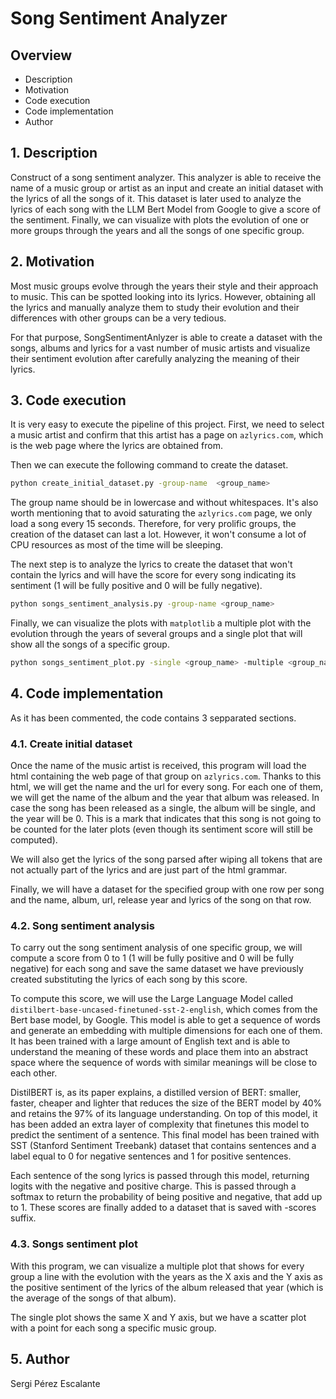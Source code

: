 # Song Sentiment Analyzer


## Overview


* Description
* Motivation
* Code execution
* Code implementation
* Author

## 1. Description

Construct of a song sentiment analyzer. This analyzer is able to receive the name of a music group or artist as an input and create an initial dataset with the lyrics of all the songs of it. This dataset is later used to analyze the lyrics of each song with the LLM Bert Model from Google to give a score of the sentiment. Finally, we can visualize with plots the evolution of one or more groups through the years and all the songs of one specific group.

## 2. Motivation

Most music groups evolve through the years their style and their approach to music. This can be spotted looking into its lyrics. However, obtaining all the lyrics and manually analyze them to study their evolution and their differences with other groups can be a very tedious.

For that purpose, SongSentimentAnlyzer is able to create a dataset with the songs, albums and lyrics for a vast number of music artists and visualize their sentiment evolution after carefully analyzing the meaning of their lyrics.

## 3. Code execution

It is very easy to execute the pipeline of this project. First, we need to select a music artist and confirm that this artist has a page on `azlyrics.com`, which is the web page where the lyrics are obtained from.

Then we can execute the following command to create the dataset.

```bash
python create_initial_dataset.py -group-name  <group_name>
```

The group name should be in lowercase and without whitespaces. It's also worth mentioning that to avoid saturating the `azlyrics.com` page, we only load a song every 15 seconds. Therefore, for very prolific groups, the creation of the dataset can last a lot. However, it won't consume a lot of CPU resources as most of the time will be sleeping.

The next step is to analyze the lyrics to create the dataset that won't contain the lyrics and will have the score for every song indicating its sentiment (1 will be fully positive and 0 will be fully negative).

```bash
python songs_sentiment_analysis.py -group-name <group_name>
```

Finally, we can visualize the plots with `matplotlib` a multiple plot with the evolution through the years of several groups and a single plot that will show all the songs of a specific group.

```bash
python songs_sentiment_plot.py -single <group_name> -multiple <group_name1> <group_name2> ...
```

## 4. Code implementation

As it has been commented, the code contains 3 sepparated sections.

### 4.1. Create initial dataset

Once the name of the music artist is received, this program will load the html containing the web page of that group on `azlyrics.com`. Thanks to this html, we will get the name and the url for every song. For each one of them, we will get the name of the album and the year that album was released. In case the song has been released as a single, the album will be single, and the year will be 0. This is a mark that indicates that this song is not going to be counted for the later plots (even though its sentiment score will still be computed).

We will also get the lyrics of the song parsed after wiping all tokens that are not actually part of the lyrics and are just part of the html grammar.

Finally, we will have a dataset for the specified group with one row per song and the name, album, url, release year and lyrics of the song on that row.

### 4.2. Song sentiment analysis

To carry out the song sentiment analysis of one specific group, we will compute a score from 0 to 1 (1 will be fully positive and 0 will be fully negative) for each song and save the same dataset we have previously created substituting the lyrics of each song by this score.

To compute this score, we will use the Large Language Model called `distilbert-base-uncased-finetuned-sst-2-english`, which comes from the Bert base model, by Google. This model is able to get a sequence of words and generate an embedding with multiple dimensions for each one of them. It has been trained with a large amount of English text and is able to understand the meaning of these words and place them into an abstract space where the sequence of words with similar meanings will be close to each other.

DistilBERT is, as its paper explains, a distilled version of BERT: smaller, faster, cheaper and lighter that reduces the size of the BERT model by 40% and retains the 97% of its language understanding. On top of this model, it has been added an extra layer of complexity that finetunes this model to predict the sentiment of a sentence. This final model has been trained with SST (Stanford Sentiment Treebank) dataset that contains sentences and a label equal to 0 for negative sentences and 1 for positive sentences.

Each sentence of the song lyrics is passed through this model, returning logits with the negative and positive charge. This is passed through a softmax to return the probability of being positive and negative, that add up to 1. These scores are finally added to a dataset that is saved with -scores suffix.

### 4.3. Songs sentiment plot

With this program, we can visualize a multiple plot that shows for every group a line with the evolution with the years as the X axis and the Y axis as the positive sentiment of the lyrics of the album released that year (which is the average of the songs of that album).

The single plot shows the same X and Y axis, but we have a scatter plot with a point for each song a specific music group.

## 5. Author

Sergi Pérez Escalante